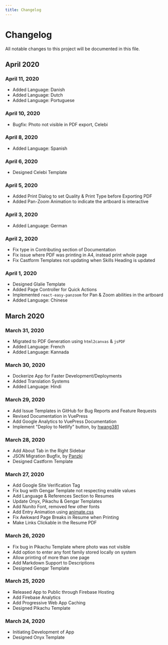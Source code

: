 ```yaml
---
title: Changelog
---
```


# Changelog

All notable changes to this project will be documented in this file.

## April 2020

### April 11, 2020

- Added Language: Danish
- Added Language: Dutch
- Added Language: Portuguese

### April 10, 2020

- Bugfix: Photo not visible in PDF export, Celebi

### April 8, 2020

- Added Language: Spanish

### April 6, 2020

- Designed Celebi Template

### April 5, 2020

- Added Print Dialog to set Quality & Print Type before Exporting PDF
- Added Pan-Zoom Animation to indicate the artboard is interactive

### April 3, 2020

- Added Language: German

### April 2, 2020

- Fix type in Contributing section of Documentation
- Fix issue where PDF was printing in A4, instead print whole page
- Fix Castform Templates not updating when Skills Heading is updated

### April 1, 2020

- Designed Glalie Template
- Added Page Controller for Quick Actions
- Implemented `react-easy-panzoom` for Pan & Zoom abilities in the artboard
- Added Language: Chinese

## March 2020

### March 31, 2020

- Migrated to PDF Generation using `html2canvas` & `jsPDF`
- Added Language: French
- Added Language: Kannada

### March 30, 2020

- Dockerize App for Faster Development/Deployments
- Added Translation Systems
- Added Language: Hindi

### March 29, 2020

- Add Issue Templates in GitHub for Bug Reports and Feature Requests
- Revised Documentation in VuePress
- Add Google Analytics to VuePress Documentation
- Implement "Deploy to Netlify" button, by [hwang381](https://github.com/hwang381)

### March 28, 2020

- Add About Tab in the Right Sidebar
- JSON Migration Bugfix, by [Panzki](https://github.com/Panzki)
- Designed Castform Template

### March 27, 2020

- Add Google Site Verification Tag
- Fix bug with Gengar Template not respecting enable values
- Add Language & References Section to Resumes
- Update Onyx, Pikachu & Gengar Templates
- Add Nunito Font, removed few other fonts
- Add Entry Animation using [animate.css](https://daneden.github.io/animate.css/)
- Fix Awkward Page Breaks in Resume when Printing
- Make Links Clickable in the Resume PDF

### March 26, 2020

- Fix bug in Pikachu Template where photo was not visible
- Add option to enter any font family stored locally on system
- Allow printing of more than one page
- Add Markdown Support to Descriptions
- Designed Gengar Template

### March 25, 2020

- Released App to Public through Firebase Hosting
- Add Firebase Analytics
- Add Progressive Web App Caching
- Designed Pikachu Template

### March 24, 2020

- Initiating Development of App
- Designed Onyx Template

